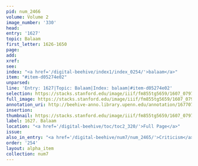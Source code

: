 ```yaml
---
pid: num_2466
volume: Volume 2
image_number: '330'
head:
entry: '1627'
topic: Balaam
first_letter: 1626-1650
page:
add:
xref:
see:
index: "<a href='/digital-beehive/index1/index_0254/'>balaam</a>"
item: "#item-d05274e02"
unparsed:
line: 'Entry: 1627|Topic: Balaam|Index: balaam|#item-d05274e02'
selection: https://stacks.stanford.edu/image/iiif/fm855tg5659/1607_0797/900,1518,2700,218/full/0/default.jpg
full_image: https://stacks.stanford.edu/image/iiif/fm855tg5659/1607_0797/full/full/0/default.jpg
annotation_uri: http://beehive-anno.library.upenn.edu/annotation/1677076601581
insertion:
thumbnail: https://stacks.stanford.edu/image/iiif/fm855tg5659/1607_0797/900,1518,600,180/250,/0/default.jpg
label: 1627. Balaam
location: "<a href='/digital-beehive/toc/toc2_320/'>Full Page</a>"
issue:
also_in_entry: "<a href='/digital-beehive/num7/num_2465/'>Criticism</a>|<a href='/digital-beehive/num7/num_2467/'>Against</a>"
order: '254'
layout: alpha_item
collection: num7
---
```

